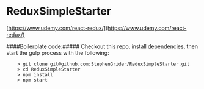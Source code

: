 # ReduxSimpleStarter

[https://www.udemy.com/react-redux/](https://www.udemy.com/react-redux/)


####Boilerplate code:#####
Checkout this repo, install dependencies, then start the gulp process with the following:

```
	> git clone git@github.com:StephenGrider/ReduxSimpleStarter.git
	> cd ReduxSimpleStarter
	> npm install
	> npm start
```

